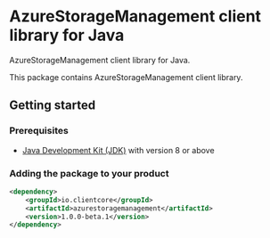 # AzureStorageManagement client library for Java

AzureStorageManagement client library for Java.

This package contains AzureStorageManagement client library.

## Getting started

### Prerequisites

- [Java Development Kit (JDK)][jdk] with version 8 or above

### Adding the package to your product

```xml
<dependency>
    <groupId>io.clientcore</groupId>
    <artifactId>azurestoragemanagement</artifactId>
    <version>1.0.0-beta.1</version>
</dependency>
```

<!-- LINKS -->
[jdk]: https://learn.microsoft.com/azure/developer/java/fundamentals/
